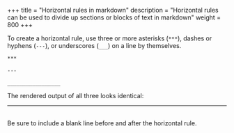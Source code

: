 +++
title = "Horizontal rules in markdown"
description = "Horizontal rules can be used to divide up sections or blocks of text in markdown"
weight = 800
+++

To create a horizontal rule, use three or more asterisks (`***`), dashes or hyphens (`---`), or underscores (`___`) on a line by themselves.

```
***

---

_________________
```

The rendered output of all three looks identical:

---
<br>
Be sure to include a blank line before and after the horizontal rule.

